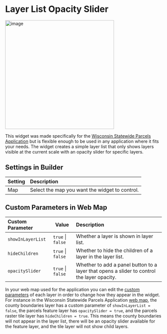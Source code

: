 # Layer List Opacity Slider

<img width="350" alt="image" src="https://github.com/WIStCart/sco-experience-builder-extensions/assets/10215346/9b29cfd6-f9cf-4967-95fc-ee10d1f0e5b4">

This widget was made specifically for the [Wisconsin Statewide Parcels Application](https://maps.sco.wisc.edu/Parcels/) but is flexible enough to be used in any application where it fits your needs. The widget creates a simple layer list that only shows layers visible at the current scale with an opacity slider for specific layers.

## Settings in Builder

Setting | Description
:-- | :--
Map | Select the map you want the widget to control.

## Custom Parameters in Web Map

Custom Parameter | Value | Description
:-- | --- | :--
`showInLayerList` | `true` \| `false` | Whether a layer is shown in layer list.
`hideChildren` | `true` \| `false` | Whether to hide the children of a layer in the layer list.
`opacitySlider` | `true` \| `false` | Whether to add a panel button to a layer that opens a slider to control the layer opacity. 

In your web map used for the application you can edit the [custom parameters](https://developers.arcgis.com/web-map-specification/objects/customParameters/) of each layer in order to change how they appear in the widget. For instance in the Wisconsin Statewide Parcels Application [web map](https://uw-mad.maps.arcgis.com/apps/mapviewer/index.html?webmap=bf62f36429084b9393f1cba55b8a0ae4), the county boundaries layer has a custom parameter of `showInLayerList = false`, the parcels feature layer has `opacitySlider = true`, and the parcels raster tile layer has `hideChildren = true`. This means the county boundaries will not appear in the layer list, there will be an opacity slider available for the feature layer, and the tile layer will not show child layers.
